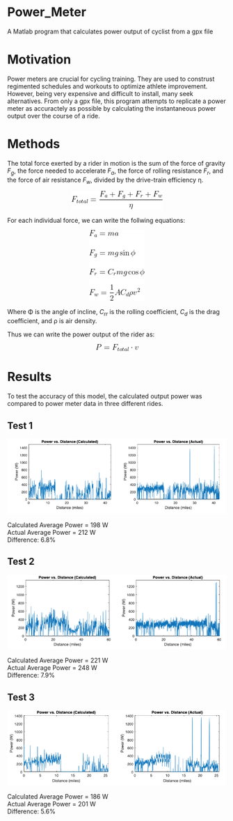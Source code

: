 # Power_Meter
A Matlab program that calculates power output of cyclist from a gpx file

# Motivation
Power meters are crucial for cycling training. They are used to construst regimented schedules and workouts to optimize athlete improvement. However, being very expensive and difficult to install, many seek alternatives. From only a gpx file, this program attempts to replicate a power meter as accuractely as possible by calculating the instantaneous power output over the course of a ride. 

# Methods
The total force exerted by a rider in motion is the sum of the force of gravity _F<sub>g</sub>_, the force needed to accelerate _F<sub>a</sub>_, the force of rolling resistance _F<sub>r</sub>_, and the force of air resistance _F<sub>w</sub>_, divided by the drive-train efficiency η.
<p align="center"> 
<img src="img/Ftot2.gif">
</p>

For each individual force, we can write the follwing equations:
<p align="center"> 
<img src="img/Forces.gif">
</p>

Where Φ is the angle of incline, _C<sub>rr</sub>_ is the rolling coefficient, _C<sub>d</sub>_ is the drag coefficient, and ρ is air density. 

Thus we can write the power output of the rider as:
<p align="center"> 
<img src="img/Power2.gif">
</p>


# Results
To test the accuracy of this model, the calculated output power was compared to power meter data in three different rides.
## Test 1
<p align="center"> 
<img src="img/Test_1.png">
</p>

Calculated Average Power = 198 W<br/>
Actual Average Power = 212 W<br/>
Difference: 6.8%

## Test 2
<p align="center"> 
<img src="img/Test_2.png">
</p>

Calculated Average Power = 221 W<br/>
Actual Average Power = 248 W<br/>
Difference: 7.9%


## Test 3
<p align="center"> 
<img src="img/Test2_3.png">
</p>

Calculated Average Power = 186 W<br/>
Actual Average Power = 201 W<br/>
Difference: 5.6%

